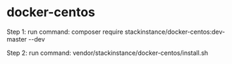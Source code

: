 # docker-centos
Step 1: run command: composer require stackinstance/docker-centos:dev-master --dev

Step 2: run command: vendor/stackinstance/docker-centos/install.sh
